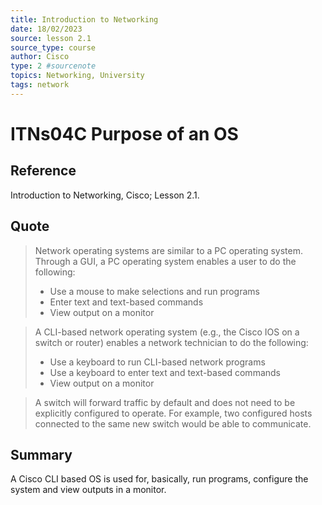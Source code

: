 ```yaml
---
title: Introduction to Networking
date: 18/02/2023
source: lesson 2.1
source_type: course
author: Cisco
type: 2 #sourcenote
topics: Networking, University
tags: network
---
```

# ITNs04C Purpose of an OS

## **Reference**
Introduction to Networking, Cisco; Lesson 2.1.

## **Quote**
> Network operating systems are similar to a PC operating system. Through a GUI, a PC operating system enables a user to do the following:
> -   Use a mouse to make selections and run programs
> -   Enter text and text-based commands
> -   View output on a monitor

> A CLI-based network operating system (e.g., the Cisco IOS on a switch or router) enables a network technician to do the following:
> -   Use a keyboard to run CLI-based network programs
> -   Use a keyboard to enter text and text-based commands
> -   View output on a monitor

> A switch will forward traffic by default and does not need to be explicitly configured to operate. For example, two configured hosts connected to the same new switch would be able to communicate.

## **Summary**
A Cisco CLI based OS is used for, basically, run programs, configure the system and view outputs in a monitor.